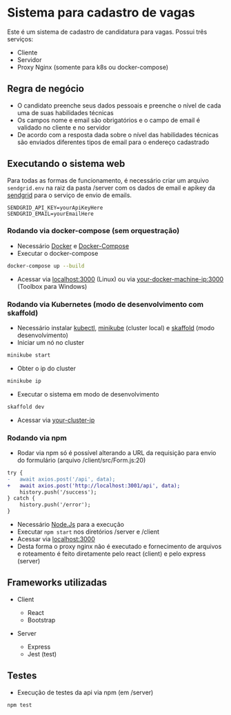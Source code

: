 # Sistema para cadastro de vagas

Este é um sistema de cadastro de candidatura para vagas. Possui três serviços:

- Cliente
- Servidor
- Proxy Nginx (somente para k8s ou docker-compose)

## Regra de negócio

- O candidato preenche seus dados pessoais e preenche o nível de cada uma de suas habilidades técnicas
- Os campos nome e email são obrigatórios e o campo de email é validado no cliente e no servidor
- De acordo com a resposta dada sobre o nível das habilidades técnicas são enviados diferentes tipos de email para o endereço cadastrado

## Executando o sistema web

Para todas as formas de funcionamento, é necessário criar um arquivo `sendgrid.env` na raiz da pasta /server com os dados de email e apikey da [sendgrid](https://sendgrid.com/) para o serviço de envio de emails.

```env
SENDGRID_API_KEY=yourApiKeyHere
SENDGRID_EMAIL=yourEmailHere
```

### Rodando via docker-compose (sem orquestração)

- Necessário [Docker](https://docs.docker.com/get-docker/) e [Docker-Compose](https://docs.docker.com/compose/install/)
- Executar o docker-compose

```bash
docker-compose up --build
```

- Acessar via [localhost:3000](http://localhost:3000) (Linux) ou via [your-docker-machine-ip:3000](http://your-docker-machine-ip:3000) (Toolbox para Windows)

### Rodando via Kubernetes (modo de desenvolvimento com skaffold)

- Necessário instalar [kubectl](https://kubernetes.io/docs/tasks/tools/install-kubectl/), [minikube](https://kubernetes.io/docs/tasks/tools/install-minikube/) (cluster local) e [skaffold](https://skaffold.dev/docs/install/) (modo desenvolvimento)
- Iniciar um nó no cluster

```bash
minikube start
```

- Obter o ip do cluster

```bash
minikube ip
```

- Executar o sistema em modo de desenvolvimento

```bash
skaffold dev
```

- Acessar via [your-cluster-ip](http://minikube-ip/)

### Rodando via npm

- Rodar via npm só é possível alterando a URL da requisição para envio do formulário (arquivo /client/src/Form.js:20)

```diff
try {
-   await axios.post('/api', data);
+   await axios.post('http://localhost:3001/api', data);
    history.push('/success');
} catch {
    history.push('/error');
}
```

- Necessário [Node.Js](https://nodejs.org/en/download/) para a execução
- Executar `npm start` nos diretórios /server e /client
- Acessar via [localhost:3000](http://localhost:3000)
- Desta forma o proxy nginx não é executado e fornecimento de arquivos e roteamento é feito diretamente pelo react (client) e pelo express (server)

## Frameworks utilizadas

- Client

  - React
  - Bootstrap

- Server

  - Express
  - Jest (test)

## Testes

- Execução de testes da api via npm (em /server)

```bash
npm test
```
